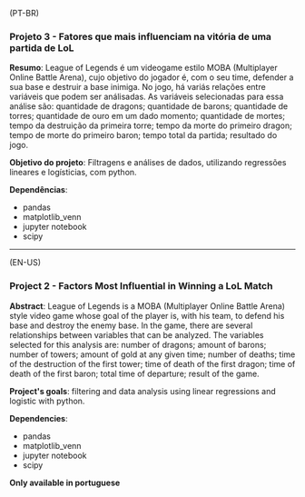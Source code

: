 (PT-BR)
### Projeto 3 - Fatores que mais influenciam na vitória de uma partida de LoL

**Resumo**: League of Legends é um videogame estilo MOBA (Multiplayer Online Battle Arena), cujo objetivo do jogador é, com o seu time, defender a sua base e destruir a base inimiga. No jogo, há variás relações entre variáveis que podem ser análisadas. As variáveis selecionadas para essa análise são: quantidade de dragons; quantidade de barons; quantidade de torres; quantidade de ouro em um dado momento; quantidade de mortes; tempo da destruição da primeira torre; tempo da morte do primeiro dragon; tempo de morte do primeiro baron; tempo total da partida; resultado do jogo.

**Objetivo do projeto**: Filtragens e análises de dados, utilizando regressões lineares e logísticias, com python.

**Dependências**:
- pandas
- matplotlib_venn
- jupyter notebook
- scipy
---
(EN-US)
### Project 2 - Factors Most Influential in Winning a LoL Match

**Abstract**: League of Legends is a MOBA (Multiplayer Online Battle Arena) style video game whose goal of the player is, with his team, to defend his base and destroy the enemy base. In the game, there are several relationships between variables that can be analyzed. The variables selected for this analysis are: number of dragons; amount of barons; number of towers; amount of gold at any given time; number of deaths; time of the destruction of the first tower; time of death of the first dragon; time of death of the first baron; total time of departure; result of the game.

**Project's goals**:  filtering and data analysis using linear regressions and logistic with python.

**Dependencies**:
- pandas
- matplotlib_venn
- jupyter notebook
- scipy

**Only available in portuguese**
